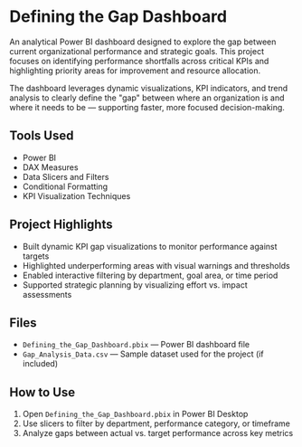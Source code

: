 # Defining the Gap Dashboard

An analytical Power BI dashboard designed to explore the gap between current organizational performance and strategic goals. This project focuses on identifying performance shortfalls across critical KPIs and highlighting priority areas for improvement and resource allocation.

The dashboard leverages dynamic visualizations, KPI indicators, and trend analysis to clearly define the "gap" between where an organization is and where it needs to be — supporting faster, more focused decision-making.

## Tools Used
- Power BI
- DAX Measures
- Data Slicers and Filters
- Conditional Formatting
- KPI Visualization Techniques

## Project Highlights
- Built dynamic KPI gap visualizations to monitor performance against targets
- Highlighted underperforming areas with visual warnings and thresholds
- Enabled interactive filtering by department, goal area, or time period
- Supported strategic planning by visualizing effort vs. impact assessments

## Files
- `Defining_the_Gap_Dashboard.pbix` — Power BI dashboard file
- `Gap_Analysis_Data.csv` — Sample dataset used for the project (if included)

## How to Use
1. Open `Defining_the_Gap_Dashboard.pbix` in Power BI Desktop
2. Use slicers to filter by department, performance category, or timeframe
3. Analyze gaps between actual vs. target performance across key metrics
